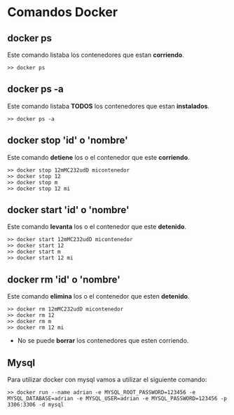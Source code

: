 # Comandos Docker

## docker ps

Este comando listaba los contenedores que estan **corriendo**.
```
>> docker ps
```

## docker ps -a

Este comando listaba **TODOS** los contenedores que estan **instalados**.
```
>> docker ps -a
```

## docker stop 'id' o 'nombre'

Este comando **detiene** los o el  contenedor que este **corriendo**.
```
>> docker stop 12mMC232udD micontenedor
>> docker stop 12
>> docker stop m
>> docker stop 12 mi
```


## docker start 'id' o 'nombre'

Este comando **levanta** los o el  contenedor que este **detenido**.
```
>> docker start 12mMC232udD micontenedor
>> docker start 12
>> docker start m
>> docker start 12 mi
```

## docker rm 'id' o 'nombre'

Este comando **elimina** los o el  contenedor que esten **detenido**.
```
>> docker rm 12mMC232udD micontenedor
>> docker rm 12
>> docker rm m
>> docker rm 12 mi
```

* No se puede **borrar** los contenedores que esten corriendo.


## Mysql

Para utilizar docker con mysql vamos a utilizar el siguiente comando:

```
>> docker run --name adrian -e MYSQL_ROOT_PASSWORD=123456 -e MYSQL_DATABASE=adrian -e MYSQL_USER=adrian -e MYSQL_PASSWORD=123456 -p 3306:3306 -d mysql
```

